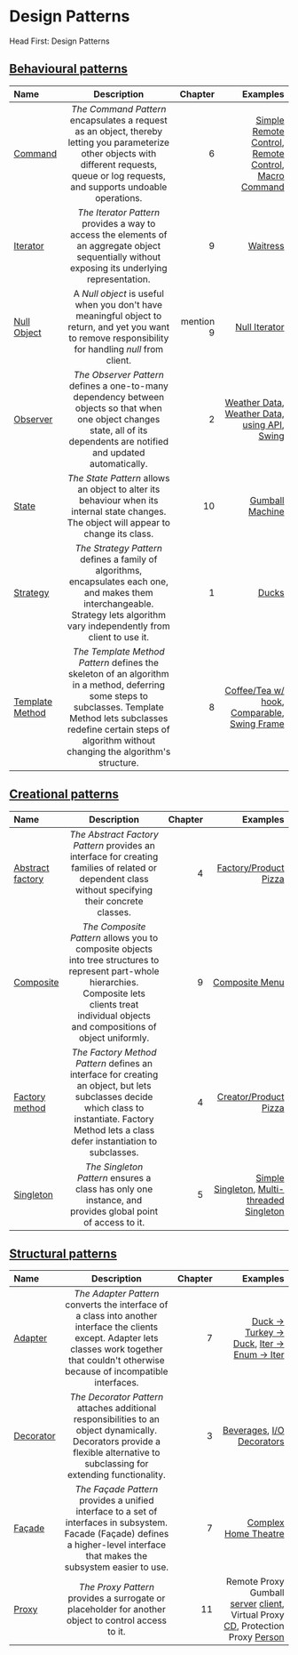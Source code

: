 # Design Patterns

Head First: Design Patterns

## [Behavioural patterns](https://en.wikipedia.org/wiki/Behavioral_pattern)

| Name       | Description     | Chapter     | Examples |
| :------------- | :----------: | -----------: | -----------: |
| [Command](https://en.wikipedia.org/wiki/Command_pattern) | *The Command Pattern* encapsulates a request as an object, thereby letting you parameterize other objects with different requests, queue or log requests, and supports undoable operations. | 6 | [Simple Remote Control](src/Behavioural/Command/Simple/CommandSimpleMain.java), [Remote Control](src/Behavioural/Command/CommandMain.java), [Macro Command](src/Behavioural/Command/MacroCommand/MacroCommandMain.java) |
| [Iterator](https://en.wikipedia.org/wiki/Iterator_pattern) | *The Iterator Pattern* provides a way to access the elements of an aggregate object sequentially without exposing its underlying representation. | 9 | [Waitress](src/Behavioural/Iterator/IteratorMain.java) |
| [Null Object](https://en.wikipedia.org/wiki/Null_object_pattern) | A *Null object* is useful when you don't have meaningful object to return, and yet you want to remove responsibility for handling *null* from client. | mention 9 | [Null Iterator](src/Structural/Composite/NullIterator.java) |
| [Observer](https://en.wikipedia.org/wiki/Observer_pattern) | *The Observer Pattern* defines a one-to-many dependency between objects so that when one object changes state, all of its dependents are notified and updated automatically. | 2 | [Weather Data](src/Behavioural/Observer/ObserverMain.java), [Weather Data, using API](src/Behavioural/Observer/ObserverAPIMain.java), [Swing](src/Behavioural/Observer/SwingObserverMain.java) |
| [State](https://en.wikipedia.org/wiki/State_pattern) | *The State Pattern* allows an object to alter its behaviour when its internal state changes. The object will appear to change its class. | 10 | [Gumball Machine](src/Behavioural/State/StateMain.java) |
| [Strategy](https://en.wikipedia.org/wiki/Strategy_pattern) | *The Strategy Pattern* defines a family of algorithms, encapsulates each one, and makes them interchangeable. Strategy lets algorithm vary independently from client to use it. | 1 | [Ducks](src/Behavioural/Strategy/Main.java) |
| [Template Method](https://en.wikipedia.org/wiki/Template_method_pattern) | *The Template Method Pattern* defines the skeleton of an algorithm in a method, deferring some steps to subclasses. Template Method lets subclasses redefine certain steps of algorithm without changing the algorithm's structure. | 8 | [Coffee/Tea w/ hook](src/Behavioural/TemplateMethod/TemplateMethodMain.java), [Comparable](src/Behavioural/TemplateMethod/DuckSortMain.java), [Swing Frame](src/Behavioural/TemplateMethod/TemplateFrameMain.java) |


## [Creational patterns](https://en.wikipedia.org/wiki/Creational_pattern)

| Name       | Description     | Chapter     | Examples |
| :------------- | :----------: | -----------: | -----------: |
| [Abstract factory](https://en.wikipedia.org/wiki/Abstract_factory_pattern) | *The Abstract Factory Pattern* provides an interface for creating families of related or dependent class without specifying their concrete classes. | 4 | [Factory/Product Pizza](src/Creational/AbstractFactory/AbstractFactoryMain.java) |
| [Composite](https://en.wikipedia.org/wiki/Composite_pattern) | *The Composite Pattern* allows you to composite objects into tree structures to represent part-whole hierarchies. Composite lets clients treat individual objects and compositions of object uniformly. | 9 | [Composite Menu](src/Structural/Composite/CompositeMain.java) |
| [Factory method](https://en.wikipedia.org/wiki/Factory_method_pattern) | *The Factory Method Pattern* defines an interface for creating an object, but lets subclasses decide which class to instantiate. Factory Method lets a class defer instantiation to subclasses. | 4 | [Creator/Product Pizza](src/Creational/FactoryMethod/FactoryMethodMain.java) |
| [Singleton](https://en.wikipedia.org/wiki/Singleton_pattern) | *The Singleton Pattern* ensures a class has only one instance, and provides global point of access to it. | 5 | [Simple Singleton](src/Creational/Singleton/SingletonMain.java), [Multi-threaded Singleton](src/Creational/Singleton/Threads/SingletonThreadsFailMain.java) |


## [Structural patterns](https://en.wikipedia.org/wiki/Structural_pattern)

| Name       | Description     | Chapter     | Examples |
| :------------- | :----------: | -----------: | -----------: |
| [Adapter](https://en.wikipedia.org/wiki/Adapter_pattern) | *The Adapter Pattern* converts the interface of a class into another interface the clients except. Adapter lets classes work together that couldn't otherwise because of incompatible interfaces. | 7 | [Duck -> Turkey -> Duck](src/Structural/Adapter/DucksExample/AdapterMain.java), [Iter -> Enum -> Iter](src/Structural/Adapter/IteratorExample/AdapterMain.java) |
| [Decorator](https://en.wikipedia.org/wiki/Decorator_pattern) | *The Decorator Pattern* attaches additional responsibilities to an object dynamically. Decorators provide a flexible alternative to subclassing for extending functionality. | 3 | [Beverages](src/Structural/Decorator/DecoratorMain.java), [I/O Decorators](src/Structural/Decorator/DecoratorIOMain.java) |
| [Façade](https://en.wikipedia.org/wiki/Facade_pattern) | *The Façade Pattern* provides a unified interface to a set of interfaces in subsystem. Facade (Façade) defines a higher-level interface that makes the subsystem easier to use. | 7 | [Complex Home Theatre](src/Structural/Facade/FacadeMain.java) |
| [Proxy](https://en.wikipedia.org/wiki/Proxy_pattern) | *The Proxy Pattern* provides a surrogate or placeholder for another object to control access to it. | 11 | Remote Proxy Gumball [server](src/Structural/Proxy/RemoteProxyGumball/GumballProxyServerMain.java) [client](src/Structural/Proxy/RemoteProxyGumball/GumballProxyClientMain.java), Virtual Proxy [CD](src/Structural/Proxy/VirtualProxyCD/VirtualProxyMain.java), Protection Proxy [Person](src/Structural/Proxy/ProtectionProxy/ProtectionProxyMain.java) |

